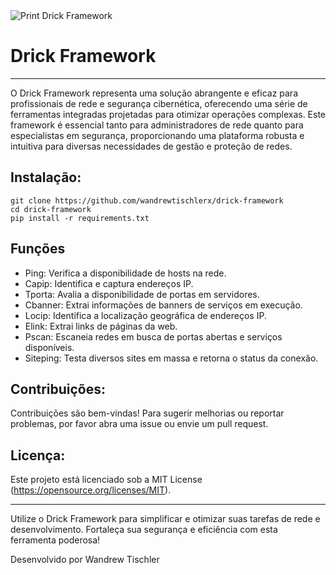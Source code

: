 
<img src="https://i.ibb.co/9TJrmKr/1.png" alt="Print Drick Framework">

<h1>Drick Framework</h1>

---

O Drick Framework representa uma solução abrangente e eficaz para profissionais de rede e segurança cibernética, oferecendo uma série de ferramentas integradas projetadas para otimizar operações complexas. Este framework é essencial tanto para administradores de rede quanto para especialistas em segurança, proporcionando uma plataforma robusta e intuitiva para diversas necessidades de gestão e proteção de redes.

<h2>Instalação:</h2>

```
git clone https://github.com/wandrewtischlerx/drick-framework
cd drick-framework
pip install -r requirements.txt
```

<h2>Funções</h2>

   - Ping: Verifica a disponibilidade de hosts na rede.
   - Capip: Identifica e captura endereços IP.
   - Tporta: Avalia a disponibilidade de portas em servidores.
   - Cbanner: Extrai informações de banners de serviços em execução.
   - Locip: Identifica a localização geográfica de endereços IP.
   - Elink: Extrai links de páginas da web.
   - Pscan: Escaneia redes em busca de portas abertas e serviços disponíveis.
   - Siteping: Testa diversos sites em massa e retorna o status da conexão.

<h2>Contribuições:</h2>

Contribuições são bem-vindas! Para sugerir melhorias ou reportar problemas, por favor abra uma issue ou envie um pull request.

<h2>Licença:</h2>

Este projeto está licenciado sob a MIT License (https://opensource.org/licenses/MIT).

---

Utilize o Drick Framework para simplificar e otimizar suas tarefas de rede e desenvolvimento. Fortaleça sua segurança e eficiência com esta ferramenta poderosa!

Desenvolvido por Wandrew Tischler

